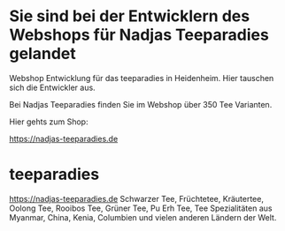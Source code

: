 # Sie sind bei der Entwicklern des Webshops für Nadjas Teeparadies gelandet

Webshop Entwicklung für das teeparadies in Heidenheim. Hier tauschen sich die Entwickler aus.

Bei Nadjas Teeparadies finden Sie im Webshop über 350 Tee Varianten. 

Hier gehts zum Shop:

https://nadjas-teeparadies.de


# teeparadies
https://nadjas-teeparadies.de Schwarzer Tee, Früchtetee, Kräutertee, Oolong Tee, Rooibos Tee, Grüner Tee, Pu Erh Tee,
Tee Spezialitäten aus Myanmar, China, Kenia, Columbien und vielen anderen Ländern der Welt.

